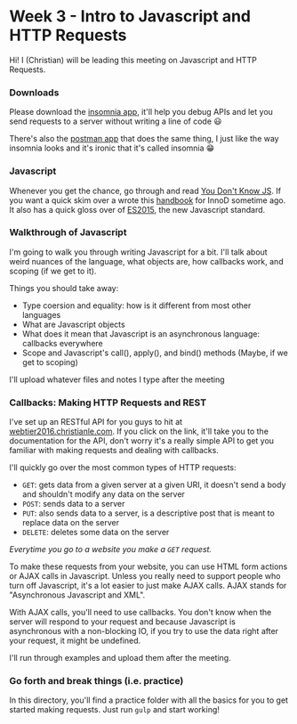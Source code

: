 # Week 3 - Intro to Javascript and HTTP Requests

Hi! I (Christian) will be leading this meeting on Javascript and HTTP Requests.

### Downloads

Please download the [insomnia app](https://insomnia.rest/), it'll help you debug APIs and let you
send requests to a server without writing a line of code :smiley:

There's also the [postman app](https://www.getpostman.com/) that does the same thing, I just like
the way insomnia looks and it's ironic that it's called insomnia :grin:

### Javascript

Whenever you get the chance, go through and read
[You Don't Know JS](https://github.com/getify/You-Dont-Know-JS). If you want a quick skim over
a wrote this [handbook](https://github.com/cle1994/InnoD_Web_Handbook/blob/master/6-javascript.md)
for InnoD sometime ago. It also has a quick gloss over of
[ES2015](https://github.com/cle1994/InnoD_Web_Handbook/blob/master/7-es2015.md), the new Javascript
standard.

### Walkthrough of Javascript

I'm going to walk you through writing Javascript for a bit. I'll talk about weird nuances of the
language, what objects are, how callbacks work, and scoping (if we get to it).

Things you should take away:
  * Type coersion and equality: how is it different from most other languages
  * What are Javascript objects
  * What does it mean that Javascript is an asynchronous language: callbacks everywhere
  * Scope and Javascript's call(), apply(), and bind() methods (Maybe, if we get to scoping)

I'll upload whatever files and notes I type after the meeting

### Callbacks: Making HTTP Requests and REST

I've set up an RESTful API for you guys to hit at
[webtier2016.christianle.com](http://webtier2016.christianle.com/docs). If you click on the link,
it'll take you to the documentation for the API, don't worry it's a really simple API to get you
familiar with making requests and dealing with callbacks.

I'll quickly go over the most common types of HTTP requests:
  * `GET`: gets data from a given server at a given URI, it doesn't send a body and shouldn't
  modify any data on the server
  * `POST`: sends data to a server
  * `PUT`: also sends data to a server, is a descriptive post that is meant to replace data on the
  server
  * `DELETE`: deletes some data on the server

*Everytime you go to a website you make a `GET` request.*

To make these requests from your website, you can use HTML form actions or AJAX calls in Javascript.
Unless you really need to support people who turn off Javascript, it's a lot easier to just make
AJAX calls. AJAX stands for "Asynchronous Javascript and XML".

With AJAX calls, you'll need to use callbacks. You don't know when the server will respond to your
request and because Javascript is asynchronous with a non-blocking IO, if you try to use the data
right after your request, it might be undefined.

I'll run through examples and upload them after the meeting.

### Go forth and break things (i.e. practice)

In this directory, you'll find a practice folder with all the basics for you to get started making
requests. Just run `gulp` and start working!

